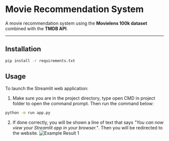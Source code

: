 # Movie Recommendation System
A movie recommendation system using the **Movielens 100k dataset** combined with the **TMDB API**.  

---


## Installation

```bash
pip install -r requirements.txt
```

## Usage

To launch the Streamlit web application:
1. Make sure you are in the project directory, type open CMD in project folder to open the command prompt. Then run the command below:

```bash
python -m run app.py
```
2. If done correctly, you will be shown a line of text that says *"You can now view your Streamlit app in your browser."*. Then you will be redirected to the website.
![Example Result 1](/screenshot/ExampleResult1.jpg)